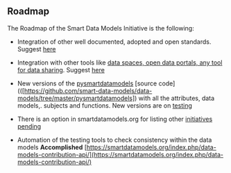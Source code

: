 ## Roadmap 

The Roadmap of the Smart Data Models Initiative is the following: 

* Integration of other well documented, adopted and open standards. Suggest [here](https://smartdatamodels.org/index.php/submit-an-issue-2/)

* Integration with other tools like [data spaces, open data portals, any tool for data sharing]([url](https://smartdatamodels.org/index.php/integrations-and-endorsements/)). Suggest [here](https://smartdatamodels.org/index.php/submit-an-issue-2/)

* New versions of the [pysmartdatamodels](https://pypi.org/project/pysmartdatamodels) [source code](([https://github.com/smart-data-models/data-models/tree/master/pysmartdatamodels]) with all the attributes, data models,. subjects and functions. New versions are on [testing](https://test.pypi.org/project/pysmartdatamodels/)

* There is an option in smartdatamodels.org for listing other [initiatives pending](https://smartdatamodels.org/index.php/smart-data-models-wish-list/)

* Automation of the testing tools to check consistency within the data models **Accomplished** [https://smartdatamodels.org/index.php/data-models-contribution-api/](https://smartdatamodels.org/index.php/data-models-contribution-api/)







